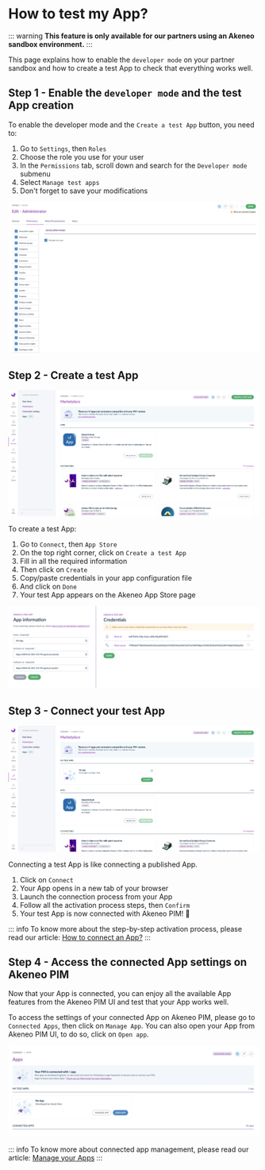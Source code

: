 # How to test my App?

::: warning
**This feature is only available for our partners using an Akeneo sandbox environment.**
:::

This page explains how to enable the `developer mode` on your partner sandbox and how to create a test App to check that everything works well. 

## Step 1 - Enable the `developer mode` and the test App creation

To enable the developer mode and the `Create a test App` button, you need to:
1. Go to `Settings`, then `Roles`
2. Choose the role you use for your user
3. In the `Permissions` tab, scroll down and search for the `Developer mode` submenu
4. Select `Manage test apps`
5. Don't forget to save your modifications

![Role permissions - developer mode](../img/apps/role-developer-mode.png)

## Step 2 - Create a test App 

![Create a test app button](../img/apps/create-a-test-app-button.png)

To create a test App: 
1. Go to `Connect`, then `App Store`
2. On the top right corner, click on `Create a test App` 
3. Fill in all the required information
4. Then click on `Create`
5. Copy/paste credentials in your app configuration file
6. And click on `Done`
7. Your test App appears on the Akeneo App Store page

![Test app creation](../img/apps/test-app-creation.png)


## Step 3 - Connect your test App 

![Test app on the Akeneo App Store](../img/apps/marketplace-with-test-app.png)

Connecting a test App is like connecting a published App. 

1. Click on `Connect`
2. Your App opens in a new tab of your browser
3. Launch the connection process from your App
4. Follow all the activation process steps, then `Confirm`
5. Your test App is now connected with Akeneo PIM! 🔗

::: info
To know more about the step-by-step activation process, please read our article: [How to connect an App?](https://help.akeneo.com/pim/serenity/articles/how-to-connect-my-pim-with-apps.html#how-to-connect-an-app)
:::


## Step 4 - Access the connected App settings on Akeneo PIM

Now that your App is connected, you can enjoy all the available App features from the Akeneo PIM UI and test that your App works well. 

To access the settings of your connected App on Akeneo PIM, please go to `Connected Apps`, then click on `Manage App`. 
You can also open your App from Akeneo PIM UI, to do so, click on `Open app`. 

![Connected test app on Apps](../img/apps/connected-test-app.png)

::: info
To know more about connected app management, please read our article: [Manage your Apps](https://help.akeneo.com/pim/serenity/articles/manage-your-apps.html)
:::

